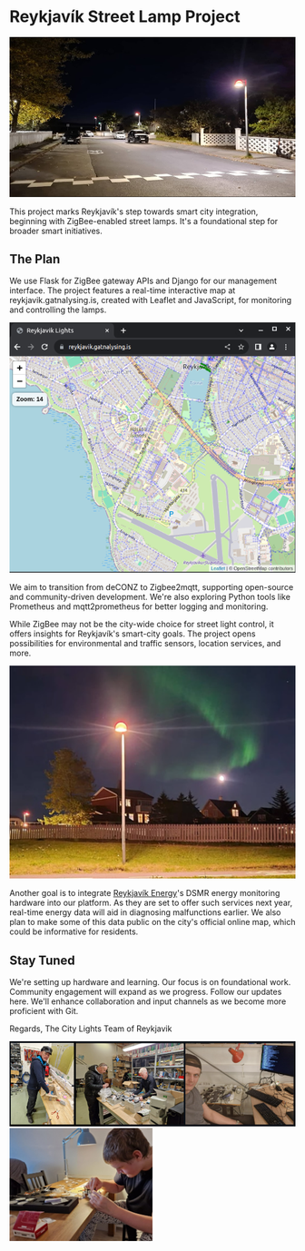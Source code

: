 # Reykjavík Street Lamp Project

![Street Lights](https://raw.githubusercontent.com/gatnalysing/zigbee-mqtt-python/main/pictures/streetlights.png)


This project marks Reykjavík's step towards smart city integration, beginning with ZigBee-enabled street lamps. It's a foundational step for broader smart initiatives.

## The Plan

We use Flask for ZigBee gateway APIs and Django for our management interface. The project features a real-time interactive map at reykjavik.gatnalysing.is, created with Leaflet and JavaScript, for monitoring and controlling the lamps.

![map in browser](https://github.com/gatnalysing/zigbee-mqtt-python/blob/main/pictures/browsermap.png)

We aim to transition from deCONZ to Zigbee2mqtt, supporting open-source and community-driven development. We're also exploring Python tools like Prometheus and mqtt2prometheus for better logging and monitoring.

While ZigBee may not be the city-wide choice for street light control, it offers insights for Reykjavík's smart-city goals. The project opens possibilities for environmental and traffic sensors, location services, and more.

![aurora](https://github.com/gatnalysing/zigbee-mqtt-python/blob/main/pictures/aurora.png)

Another goal is to integrate [Reykjavík Energy](https://or.is)'s DSMR energy monitoring hardware into our platform. As they are set to offer such services next year, real-time energy data will aid in diagnosing malfunctions earlier. We also plan to make some of this data public on the city's official online map, which could be informative for residents.

## Stay Tuned

We're setting up hardware and learning. Our focus is on foundational work. Community engagement will expand as we progress. Follow our updates here. We'll enhance collaboration and input channels as we become more proficient with Git.

Regards,
The City Lights Team of Reykjavik

![team](https://raw.githubusercontent.com/gatnalysing/zigbee-mqtt-python/main/pictures/Ateam.png)
<img src="https://raw.githubusercontent.com/gatnalysing/zigbee-mqtt-python/main/pictures/leo.jpeg" style="width: 50%;">
